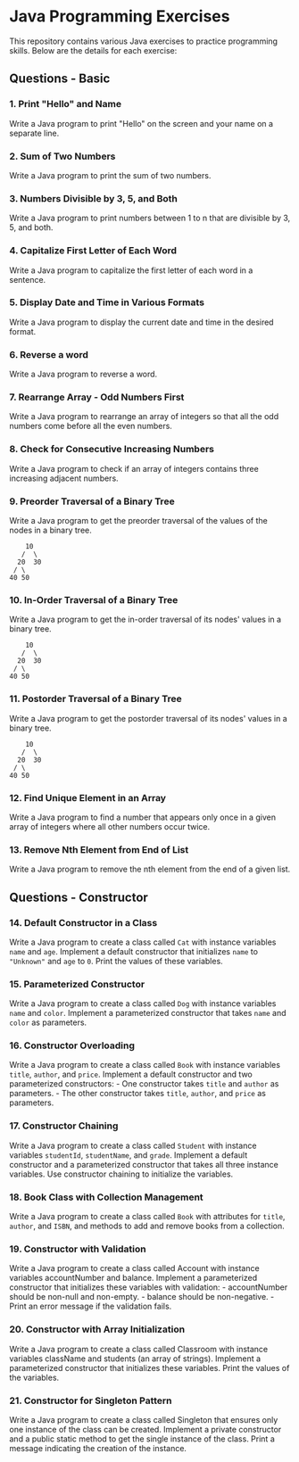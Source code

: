 # Java Programming Exercises

This repository contains various Java exercises to practice programming skills. Below are the details for each exercise:

## Questions - Basic 

### 1. Print "Hello" and Name
Write a Java program to print "Hello" on the screen and your name on a separate line.

### 2. Sum of Two Numbers
Write a Java program to print the sum of two numbers.

### 3. Numbers Divisible by 3, 5, and Both
Write a Java program to print numbers between 1 to n that are divisible by 3, 5, and both.

### 4. Capitalize First Letter of Each Word
Write a Java program to capitalize the first letter of each word in a sentence.

### 5. Display Date and Time in Various Formats
Write a Java program to display the current date and time in the desired format.

### 6. Reverse a word
Write a Java program to reverse a word.

### 7. Rearrange Array - Odd Numbers First
Write a Java program to rearrange an array of integers so that all the odd numbers come before all the even numbers.

### 8. Check for Consecutive Increasing Numbers
Write a Java program to check if an array of integers contains three increasing adjacent numbers.

### 9. Preorder Traversal of a Binary Tree
Write a Java program to get the preorder traversal of the values of the nodes in a binary tree.
```
    10
   /  \
  20  30
 / \  
40 50
```

### 10. In-Order Traversal of a Binary Tree
Write a Java program to get the in-order traversal of its nodes' values in a binary tree.
```
    10
   /  \
  20  30
 / \  
40 50
```

### 11. Postorder Traversal of a Binary Tree
Write a Java program to get the postorder traversal of its nodes' values in a binary tree.
```
    10
   /  \
  20  30
 / \  
40 50
```

### 12. Find Unique Element in an Array
Write a Java program to find a number that appears only once in a given array of integers where all other numbers occur twice.

### 13. Remove Nth Element from End of List
Write a Java program to remove the nth element from the end of a given list.

## Questions - Constructor

### 14. Default Constructor in a Class
Write a Java program to create a class called `Cat` with instance variables `name` and `age`. Implement a default constructor that initializes `name` to `"Unknown"` and `age` to `0`. Print the values of these variables.

### 15. Parameterized Constructor
Write a Java program to create a class called `Dog` with instance variables `name` and `color`. Implement a parameterized constructor that takes `name` and `color` as parameters.

### 16. Constructor Overloading
Write a Java program to create a class called `Book` with instance variables `title`, `author`, and `price`. Implement a default constructor and two parameterized constructors:
    - One constructor takes `title` and `author` as parameters.
    - The other constructor takes `title`, `author`, and `price` as parameters.

### 17. Constructor Chaining
Write a Java program to create a class called `Student` with instance variables `studentId`, `studentName`, and `grade`. Implement a default constructor and a parameterized constructor that takes all three instance variables. Use constructor chaining to initialize the variables.

### 18. Book Class with Collection Management
Write a Java program to create a class called `Book` with attributes for `title`, `author`, and `ISBN`, and methods to add and remove books from a collection.

### 19. Constructor with Validation
Write a Java program to create a class called Account with instance variables accountNumber and balance. Implement a parameterized constructor that initializes these variables with validation:
    - accountNumber should be non-null and non-empty.
    - balance should be non-negative.
    - Print an error message if the validation fails.

### 20. Constructor with Array Initialization
Write a Java program to create a class called Classroom with instance variables className and students (an array of strings). 
Implement a parameterized constructor that initializes these variables. Print the values of the variables.

### 21. Constructor for Singleton Pattern
Write a Java program to create a class called Singleton that ensures only one instance of the class can be created. 
Implement a private constructor and a public static method to get the single instance of the class. 
Print a message indicating the creation of the instance.